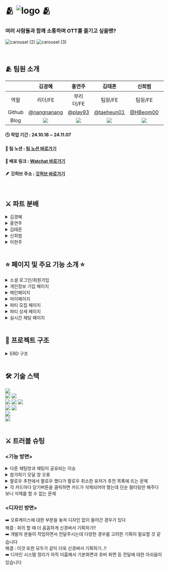 # 🫂 ![logo](https://github.com/user-attachments/assets/7649a528-d89c-4256-ba1a-d77534cf5f61) 🫂

### 여러 사람들과 함께 소통하며 OTT를 즐기고 싶을땐?

![carousel (2)](https://github.com/user-attachments/assets/6e0bfa15-87d7-495d-aa18-a430babf22b4)
![carousel (3)](https://github.com/user-attachments/assets/b6af27c3-124c-4c20-9280-c632bc85a874)

<br/>

## 🫂 팀원 소개

|| 김경혜 | 홍연주 | 김태흔 | 신희범 | 이현주 |
| :----: | :----: | :----: | :----: | :----: | :----: |
| 역할 | 리더/FE | 부리더/FE | 팀원/FE | 팀원/FE | 팀원/DS |
| Github | <a href=https://github.com/nangnanang> @nangnanang </a> | <a href=https://github.com/play93> @play93 </a> | <a href=https://github.com/taeheun01> @taeheun01 </a> | <a href=https://github.com/HBeom00> @HBeom00 </a> | <a href=https://blog.naver.com/wezzzle> @wezzzle </a> |
| Blog | <a href=https://fpzmfks.tistory.com/> <img src="https://img.shields.io/badge/Tistory-000000?style=for-the-badge&logo=Tistory&logoColor=white&link=https://fpzmfks.tistory.com"> </a> | <a href=https://playhong.tistory.com/> <img src="https://img.shields.io/badge/Tistory-000000?style=for-the-badge&logo=Tistory&logoColor=white&link=https://playhong.tistory.com/"> </a> | <a href=https://earl-grey-tea.tistory.com/> <img src="https://img.shields.io/badge/Tistory-000000?style=for-the-badge&logo=Tistory&logoColor=white&link=https://earl-grey-tea.tistory.com/"> </a> | <a href=https://velog.io/@hbeom00/posts> <img src="https://img.shields.io/badge/Velog-20C997?style=for-the-badge&logo=Velog&logoColor=white&link=https://velog.io/@hbeom00/posts"> </a> | <a href=https://blog.naver.com/wezzzle> <img src="https://img.shields.io/badge/Velog-20C997?style=for-the-badge&logo=Velog&logoColor=white&link=https://blog.naver.com/wezzzle"> </a> |

#### 🕓 작업 기간 : 24.10.18 ~ 24.11.07

#### 📆 팀 노션 : [팀 노션 바로가기](https://www.notion.so/teamsparta/5-5-1222dc3ef51481a587efd07a9090088f)

#### 🔗 배포 링크 : [Watchat 바로가기](https://watchat.vercel.app/)

#### 🪶 깃허브 주소 : [깃허브 바로가기](https://github.com/HBeom00/watchat)

<br/>

## ⚔️ 파트 분배

<details>
<summary>김경혜</summary>
 
 - 상세페이지
  - 참가하기
  - 초대하기
  - 채팅창 들어가는 시간(시청시간 10분 전후) 조절
- 메인페이지
  - 검색, 정렬 및 필터와 페이지네이션
  - 헤더의 검색 필터 쿼리 스트링으로
  - 드롭다운 제작
    
</details>

<details>
<summary>홍연주</summary>
 
 - 마이페이지
  - 프로필 편집
  - 참여한 파티정보, 오너인 파티정보
  - 초대받은 파티정보
  - 팔로우 추천
  
</details>

<details>
<summary>김태흔</summary>
 
 - 모집 페이지
   - 검색창에서 영상 제목 검색 (api)
   - 검색된 영상 제목을 기반으로 영상정보 자동입력
   - 시청 날짜와 시청시간 선택
   - supabase 데이터 베이스에 기입한 정보와 영화 정보 insert
 - TMDB API 호출
   - api 호출 (Multi Search, 
, Movie Details
, Movie Provider
, Tv Details
, Tv Provider
, Tv Episode)
- 배너 
   - embla carusel 라이브러리 사용
- 푸터
- 헤더
  - ui 만 구성
</details>

<details>
<summary>신희범</summary>
 
 - 회원가입 / 소셜로그인
   - supabase auth를 활용한 로그인 기능
   - 소셜 로그인(카카오, 구글) 기능
 - 실시간 채팅
   - supabase realtime 이용
   - 팔로우 기능
   - 내보내기 기능
   - 파티 탈퇴 기능능
</details>

<details>
<summary>이현주</summary>
 
- UX 기획 & 와이어프레임
  - UI 디자인
  - 디자인시스템 구성
  - 로고 & 그래픽 제작
</details>


<br/>

## ⭐ 페이지 및 주요 기능 소개 ⭐

<details>
<summary>소셜 로그인/회원가입</summary>

<br />

- Supabase Auth Providers를 이용하여 소셜 로그인(카카오, 구글) 기능 구현
- react-hook-form를 사용하여 로그인/회원가입 폼 구성
- zod를 사용하여 실시간 유효성 검사 진행
- tanstack query를 활용하여 사용자 로그인 유무 관리
- 로그인 후 발급된 JWT토큰을 쿠키에 저장해 클라이언트측에서 토큰 기반으로 인증 상태를 확인해 인가된 리소스에 접근

---

![회원가입_수정본 (1)](https://github.com/user-attachments/assets/52200771-3680-4aae-80d0-e990ab29ad7a)

---

![스크린샷 2024-11-07 043849](https://github.com/user-attachments/assets/c1b327c7-d15c-40f2-9ae5-eb00cf6591ef)

</details>

<details>
<summary>개인정보 기입 페이지</summary>

<br />

- Supabase Storage를 이용한 이미지 파일 관리
- 플랫폼, 장르는 배열 형태로 상수화 하여 코드 간결성 및 유지 보수성 UP!!
- 마이페이지의 프로필 편집과 코드가 비슷해서 공용 컴포넌트로 따로 분리하여 코드 재사용

---

![개인정보기입](https://github.com/user-attachments/assets/b8879fda-4a43-49c2-b6ed-aea6347a5387)

</details>

<details>
<summary>메인페이지</summary>
 
<br />

**<supabase 메서드를 사용하여 페이지네이션과 정렬 필터 기능 구현>**

헤더의 필터는 useSearchParams로 query string으로 필터링과 검색
![Wachat-Chrome2024-11-0710-13-06-ezgif com-video-to-gif-converter](https://github.com/user-attachments/assets/5cf30b72-ffd3-432c-8ec8-923619489fd7)

- supabase 메서드(order,textSearch, gte, lte, range)를 이용하여 페이지네이션과 정렬 필터를 결합하였다
  ![Wachat-Chrome2024-11-0710-38-24-ezgif com-crop (2)](https://github.com/user-attachments/assets/e581defe-b412-4d2b-9319-5120821dafaf)

- 디바운싱을 검색에 적용하여 데이터 요청횟수를 줄였다

</details>

<details>
<summary>마이페이지</summary>
  
<br />

 **프로필 편집 기능 구현**
- 프로필 이미지 변경시 이전 이미지 삭제 (불필요한 이미지가 계속 쌓이지 않도록 삭제)

**사용자가 참여한 파티정보, 오너인 파티정보 기능 구현**
- 최신순으로 4개씩만 보이도록 설정하고 그 이상은 더보기버튼을 통해 확인

**초대받은 파티정보 기능 구현**
- 캐러셀로 구성되어 4개 이상 쌓이면 좌우 버튼으로 이동하며 확인가능
- 다중선택기능으로 많은 초대를 한번에 거절할 수 있음
- 수락 시 파티 프로필을 작성하고 바로 해당 파티페이지로 이동

**팔로우 추천 불러오기**
- 캐러셀로 구성되어 6개 이상 쌓이면 좌우 버튼으로 이동하며 확인가능
- 종료된지 7일 이내의 파티의 파티원 목록을 불러옴
- 사용자 본인, 차단된 유저, 이미 팔로우된 유저 필터링
___
![screencapture-watchat-vercel-app-myPage-2024-11-07-13_14_54](https://github.com/user-attachments/assets/abfd74b9-2416-4c19-874b-10f4e81ecb55)
___
![스크린샷 2024-11-07 131315](https://github.com/user-attachments/assets/b025956c-9f67-427f-aecc-75073b3824a0)

</details>

<details>
<summary>파티 모집 페이지</summary>

<br />

**<TMDB API 를 사용하여 영상 이름을 기반으로 데이터 입력 및 가져오기>**

- TMDB API Multi Search 를 사용해서 영상제목 입력시 영상 정보 가져오기
- 검색 디바운싱
- 가져온 영상 정보를 자동 입력 (포스터,플랫폼,런타임,회차,시즌)
- (search로 가져온 영상\_id를 기반으로 Movie,Tv Detail api 사용 > 영상 정보 자동 입력)
- TV 프로그램 시즌, 회차, 런타임 자동입력 (Tv Episode api 사용 (params(영상\_id, season_id, episode_id)))
- 날짜, 시간 선택식으로 입력
- 기입한 정보와 영상 정보 insert

---

![2024-11-07-12-42-04](https://github.com/user-attachments/assets/f138cf64-0bc0-4162-bcba-de5f93a67a50)



</details>

<details>
<summary>파티 상세 페이지</summary>

<br />

**<참가하기, 초대하기, 영상 정보 확인, 채팅하기 입장 컨트롤>**

- 참가하기 모달 창을 통해 파티 프로필을 작성하면 파티에 참가할 수 있습니다
- 초대하기 모달 창을 통해 내가 팔로우한 사람을 현재 파티에 초대할 수 있습니다.
- 시청 시간 10분 전후에 채팅하기 페이지로 이동할 수 있습니다.
- 현재 파티의 정보나 시청 영상 정보를 확인 할 수 있습니다.

---

![파티-상세](https://github.com/user-attachments/assets/f48a2408-d298-4a47-b62f-6b232154311a)

</details>

<details>
<summary>실시간 채팅 페이지</summary>

<br />

- Supabase Realtime을 활용하여 실시간 채팅 기능 구현
- 영상 시청 흐름을 파악할 수 있도록 재생바 기능 구현
- 공지 메세지 기능
- 팔로우 / 언팔로우 기능
- 추방하기 기능
- 파티 탈퇴 기능
___
![채팅_수정본](https://github.com/user-attachments/assets/833f6a69-3564-420c-a9d7-bdaf0ee44aaa)

</details>

<br/>

## 📂 프로젝트 구조

<details>
<summary>ERD 구조</summary>
 
![image](https://github.com/user-attachments/assets/e6aa6f64-2dec-48f7-bad7-8d821513d668)

</details>

<br/>

## 🛠️ 기술 스택

<div><img src="https://img.shields.io/badge/Figma-F24E1E?style=for-the-badge&logo=Figma&logoColor=white"></div>
<div>
<img src="https://img.shields.io/badge/Prettier-F7B93E?style=for-the-badge&logo=Prettier&logoColor=white">
<img src="https://img.shields.io/badge/Eslint-4B32C3?style=for-the-badge&logo=Eslint&logoColor=white">
</div>
<div>
<img src="https://img.shields.io/badge/Next.js-000000?style=for-the-badge&logo=Next.js&logoColor=white">
<img src="https://img.shields.io/badge/TypeScript-007ACC?style=for-the-badge&logo=typescript&logoColor=white">
<img src="https://img.shields.io/badge/Tailwind CSS-06B6D4?style=for-the-badge&logo=Tailwind CSS&logoColor=white">
</div>
<div>
<img src="https://img.shields.io/badge/Git-F05032?style=for-the-badge&logo=Git&logoColor=white">
<img src="https://img.shields.io/badge/Github-181717?style=for-the-badge&logo=Github&logoColor=white">
</div>
<div><img src="https://img.shields.io/badge/Supabase-181818?style=for-the-badge&logo=supabase&logoColor=white"></div>
<div><img src="https://img.shields.io/badge/Vercel-000000?style=for-the-badge&logo=Vercel&logoColor=white"></div>

<br/>

## ⚔️ 트러블 슈팅

<h3><기능 방면></h3>
<details>
<summary>다른 채팅방과 채팅이 공유되는 이슈</summary>
 
<br>*원인*<br>
- 같은 채널명으로 실시간 메세지를 구독하도록 설정

<br>*해결과정*<br>
- 분기가 필요했기 때문에 각 채팅방 채널명에 고유 번호를 할당 하였고, 필터링을 해주었다

</details>

<details>
<summary> 참가하기 모달 창 오류</summary>

- 참가하기 모달 창은 총 3군데에서 사용되고 한 곳에서는 사용자가 함부로 닫을 수 없지만 나머지 2곳에서는 마음대로 닫을 수 있어야 한다. 때문에 openclose trigger를 컨트롤 할 수 있도록 했다. 이를 고려하여 구성한 모달 창이 button태그 중복 사용으로 인한 chlid props 오류가 떠서 refactoring을 하게 되었다.

  해결책들

  1.  chlid의 버튼 태그를 div 태그로(실패)
  2.  트리거를 따로 만들기(성공)
  3.  2개의 open 컨트롤 상태값 합치기(성공)

1. 첫번째 해결책은 트리거 버튼이 비동기 통신 로직을 가지고 있기 때문에 button 태그의 disabled 기능이 필요해서 기각되었다.
2. 두번째 해결책은 얼추 성공하였는데 모달창으로 버튼을 감싸지 말고 모달창과 버튼을 따로 두는 방법을 선택했다. chlid props를 내려주지 않기 때문에 button 태그를 중복으로 사용하는 문제는 해결했다. 또한 별도로 존재하는 모달창의 트리거 버튼을 안 보이게 했다.
3. 세번째 해결책으로 인해 최종적으로 모달 창 조정을 마쳤다. 기존에 open과 openControl이라는 2개의 상태값을 통해 모달 창을 컨트롤 했는데 이를 하나로 합치고 onOpenChange에서 이를 사용처에 따라 다르게 컨트롤 하도록 하였다.

```
<Dialog
        open={openControl}
        onOpenChange={() => {
          if (openControl && path.includes('/recruit')) {
            return setOpenControl(true);
          }
          return setOpenControl(!openControl);
        }}
      >
```

</details>

<details>
<summary>팔로우 추천에서 팔로우 했다가 팔로우 취소한 유저가 추천 목록에 뜨는 문제</summary>

<br>*해결과정*<br>
- 팔로우 취소한 유저를 필터링하기위해 ban_recommend 테이블을 별도로 만들어 한 번 팔로우 했다가 취소한 유저를 필터링 할 수 있도록 수정

</details>

<details>
<summary>각 카드마다 닫기버튼을 클릭하면 카드가 삭제되어야 했는데 단순 필터링만 해주다 보니 삭제를 할 수 없는 문제</summary>

<br>*해결과정*<br>
- 로컬스토리지를 이용해 삭제한 카드목록을 로컬스토리지에 담아 필터링하고, 로컬스토리지에 담긴 데이터는 7일후에 삭제되도록 계획
- 로컬스토리지를 이용해 관리하는 것은 로그인상태같은 정보를 담는데에 사용하는데 적합하고 구현하려는 필터링 내용은 사용자가 재로그인을 하던, 다른 브라우저에서 실행하던 동일해야하므로 적절하지 않다는 피드백
- 팔로우 취소한 유저를 필터링하기위해 만든 ban_recommend활용해 닫기버튼을 눌렀을 때에도 테이블에 담아 필터링할 수 있도록 수정

</details>

<h3><디자인 방면></h3>
➡️ 오류케이스에 대한 부분을 놓쳐 디자인 없이 들어간 경우가 있다
<div>해결 : 회의 할 때 더 꼼꼼하게 신경써서 기획하기!!</div>
➡️ 개발자 분들이 작업하면서 전달주시는데 다양한 경우를 고려한 기획이 필요할 것 같습니다
<div>해결 : 이것 또한 모두가 같이 더욱 신경써서 기획하기..!!</div>
➡️ 디자인 시스템 정리가 아직 미흡해서 기본화면과 호버 화면 등 전달에 대한 아쉬움이 있습니다


